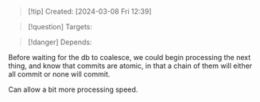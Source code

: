 
>[!tip] Created: [2024-03-08 Fri 12:39]

>[!question] Targets: 

>[!danger] Depends: 

Before waiting for the db to coalesce, we could begin processing the next thing, and know that commits are atomic, in that a chain of them will either all commit or none will commit.

Can allow a bit more processing speed.